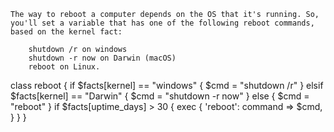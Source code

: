 ```
The way to reboot a computer depends on the OS that it's running. So, you'll set a variable that has one of the following reboot commands, based on the kernel fact:

    shutdown /r on windows
    shutdown -r now on Darwin (macOS)
    reboot on Linux.

```


class reboot {
  if $facts[kernel] == "windows" {
    $cmd = "shutdown /r"
  } elsif $facts[kernel] == "Darwin" {
    $cmd = "shutdown -r now"
  } else {
    $cmd = "reboot"
  }
  if $facts[uptime_days] > 30 {
    exec { 'reboot':
      command => $cmd,
     }
   }
}
